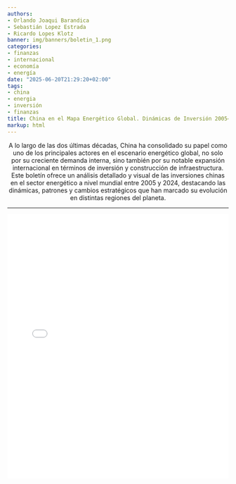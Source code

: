```yaml
---
authors:
- Orlando Joaqui Barandica
- Sebastián Lopez Estrada
- Ricardo Lopes Klotz
banner: img/banners/boletin_1.png
categories:
- finanzas
- internacional
- economía
- energía
date: "2025-06-20T21:29:20+02:00"
tags:
- china
- energia
- inversión
- finanzas
title: China en el Mapa Energético Global. Dinámicas de Inversión 2005–2024
markup: html
---
```


<div style="text-align: center;">

A lo largo de las dos últimas décadas, China ha consolidado su papel como uno de los principales actores en el escenario energético global, no solo por su creciente demanda interna, sino también por su notable expansión internacional en términos de inversión y construcción de infraestructura. Este boletín ofrece un análisis detallado y visual de las inversiones chinas en el sector energético a nivel mundial entre 2005 y 2024, destacando las dinámicas, patrones y cambios estratégicos que han marcado su evolución en distintas regiones del planeta.


</div>

<hr>

<!--more-->


<iframe src="/hugo-universal-theme/files/boletin_1.pdf#zoom=80" width="100%" height="600px" style="border: none;"></iframe>

